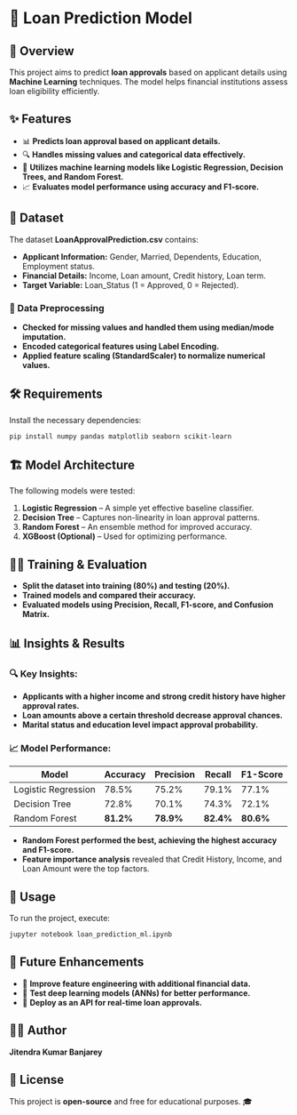 # 🏦 Loan Prediction Model  

## 📌 Overview  
This project aims to predict **loan approvals** based on applicant details using **Machine Learning** techniques. The model helps financial institutions assess loan eligibility efficiently.  

## ✨ Features  
- 📊 **Predicts loan approval based on applicant details.**  
- 🔍 **Handles missing values and categorical data effectively.**  
- 🤖 **Utilizes machine learning models like Logistic Regression, Decision Trees, and Random Forest.**  
- 📈 **Evaluates model performance using accuracy and F1-score.**  

## 📂 Dataset  
The dataset **LoanApprovalPrediction.csv** contains:  
- **Applicant Information:** Gender, Married, Dependents, Education, Employment status.  
- **Financial Details:** Income, Loan amount, Credit history, Loan term.  
- **Target Variable:** Loan_Status (1 = Approved, 0 = Rejected).  

### 🔄 Data Preprocessing  
- **Checked for missing values and handled them using median/mode imputation.**  
- **Encoded categorical features using Label Encoding.**  
- **Applied feature scaling (StandardScaler) to normalize numerical values.**  

## 🛠 Requirements  
Install the necessary dependencies:  
```bash  
pip install numpy pandas matplotlib seaborn scikit-learn  
```  

## 🏗 Model Architecture  
The following models were tested:  
1. **Logistic Regression** – A simple yet effective baseline classifier.  
2. **Decision Tree** – Captures non-linearity in loan approval patterns.  
3. **Random Forest** – An ensemble method for improved accuracy.  
4. **XGBoost (Optional)** – Used for optimizing performance.  

## 🏋️‍♂️ Training & Evaluation  
- **Split the dataset into training (80%) and testing (20%).**  
- **Trained models and compared their accuracy.**  
- **Evaluated models using Precision, Recall, F1-score, and Confusion Matrix.**  

## 📊 Insights & Results  
### 🔍 Key Insights:  
- **Applicants with a higher income and strong credit history have higher approval rates.**  
- **Loan amounts above a certain threshold decrease approval chances.**  
- **Marital status and education level impact approval probability.**  

### 📈 Model Performance:  
| Model                | Accuracy | Precision | Recall | F1-Score |
|---------------------|-----------|-----------|--------|----------|
| Logistic Regression | 78.5%     | 75.2%     | 79.1%  | 77.1%    |
| Decision Tree      | 72.8%     | 70.1%     | 74.3%  | 72.1%    |
| Random Forest     | **81.2%**  | **78.9%**  | **82.4%** | **80.6%** |

- **Random Forest performed the best, achieving the highest accuracy and F1-score.**  
- **Feature importance analysis** revealed that Credit History, Income, and Loan Amount were the top factors.  

## 🚀 Usage  
To run the project, execute:  
```bash  
jupyter notebook loan_prediction_ml.ipynb  
```  

## 🔮 Future Enhancements  
- 🔄 **Improve feature engineering with additional financial data.**  
- 🤖 **Test deep learning models (ANNs) for better performance.**  
- 🏦 **Deploy as an API for real-time loan approvals.**  

## 👨‍💻 Author  
**Jitendra Kumar Banjarey**  

## 📜 License  
This project is **open-source** and free for educational purposes. 🎓  
